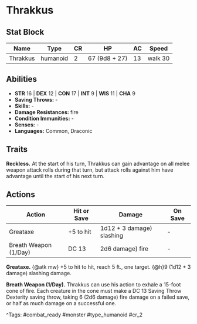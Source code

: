 # Thrakkus

## Stat Block

| Name | Type | CR | HP | AC | Speed |
|------|------|----|----|----|-------|
| Thrakkus | humanoid | 2 | 67 (9d8 + 27) | 13 | walk 30 |

## Abilities

- **STR** 16 | **DEX** 12 | **CON** 17 | **INT** 9 | **WIS** 11 | **CHA** 9
- **Saving Throws:** -  
- **Skills:** -  
- **Damage Resistances:** fire  
- **Condition Immunities:** -  
- **Senses:** -  
- **Languages:** Common, Draconic

## Traits

**Reckless.** At the start of his turn, Thrakkus can gain advantage on all melee weapon attack rolls during that turn, but attack rolls against him have advantage until the start of his next turn.


## Actions

| Action | Hit or Save | Damage | On Save |
|--------|--------------|--------|----------|
| Greataxe | +5 to hit | 1d12 + 3 damage) slashing | - |
| Breath Weapon (1/Day) | DC 13 | 2d6 damage) fire | - |

**Greataxe.** {@atk mw} +5 to hit to hit, reach 5 ft., one target. {@h}9 (1d12 + 3 damage) slashing damage.

**Breath Weapon (1/Day).** Thrakkus can use his action to exhale a 15-foot cone of fire. Each creature in the cone must make a DC 13 Saving Throw Dexterity saving throw, taking 6 (2d6 damage) fire damage on a failed save, or half as much damage on a successful one.


^Tags: #combat_ready #monster #type_humanoid #cr_2